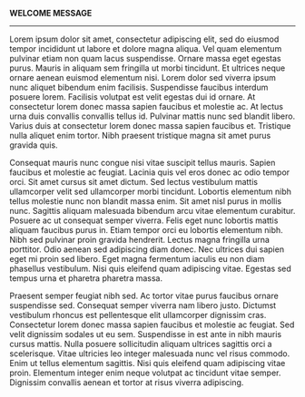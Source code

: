 **WELCOME MESSAGE**
___

Lorem ipsum dolor sit amet, consectetur adipiscing elit, sed do eiusmod tempor incididunt ut labore et dolore magna aliqua. Vel quam elementum pulvinar etiam non quam lacus suspendisse. Ornare massa eget egestas purus. Mauris in aliquam sem fringilla ut morbi tincidunt. Et ultrices neque ornare aenean euismod elementum nisi. Lorem dolor sed viverra ipsum nunc aliquet bibendum enim facilisis. Suspendisse faucibus interdum posuere lorem. Facilisis volutpat est velit egestas dui id ornare. At consectetur lorem donec massa sapien faucibus et molestie ac. At lectus urna duis convallis convallis tellus id. Pulvinar mattis nunc sed blandit libero. Varius duis at consectetur lorem donec massa sapien faucibus et. Tristique nulla aliquet enim tortor. Nibh praesent tristique magna sit amet purus gravida quis.

Consequat mauris nunc congue nisi vitae suscipit tellus mauris. Sapien faucibus et molestie ac feugiat. Lacinia quis vel eros donec ac odio tempor orci. Sit amet cursus sit amet dictum. Sed lectus vestibulum mattis ullamcorper velit sed ullamcorper morbi tincidunt. Lobortis elementum nibh tellus molestie nunc non blandit massa enim. Sit amet nisl purus in mollis nunc. Sagittis aliquam malesuada bibendum arcu vitae elementum curabitur. Posuere ac ut consequat semper viverra. Felis eget nunc lobortis mattis aliquam faucibus purus in. Etiam tempor orci eu lobortis elementum nibh. Nibh sed pulvinar proin gravida hendrerit. Lectus magna fringilla urna porttitor. Odio aenean sed adipiscing diam donec. Nec ultrices dui sapien eget mi proin sed libero. Eget magna fermentum iaculis eu non diam phasellus vestibulum. Nisi quis eleifend quam adipiscing vitae. Egestas sed tempus urna et pharetra pharetra massa.

Praesent semper feugiat nibh sed. Ac tortor vitae purus faucibus ornare suspendisse sed. Consequat semper viverra nam libero justo. Dictumst vestibulum rhoncus est pellentesque elit ullamcorper dignissim cras. Consectetur lorem donec massa sapien faucibus et molestie ac feugiat. Sed velit dignissim sodales ut eu sem. Suspendisse in est ante in nibh mauris cursus mattis. Nulla posuere sollicitudin aliquam ultrices sagittis orci a scelerisque. Vitae ultricies leo integer malesuada nunc vel risus commodo. Enim ut tellus elementum sagittis. Nisi quis eleifend quam adipiscing vitae proin. Elementum integer enim neque volutpat ac tincidunt vitae semper. Dignissim convallis aenean et tortor at risus viverra adipiscing. 